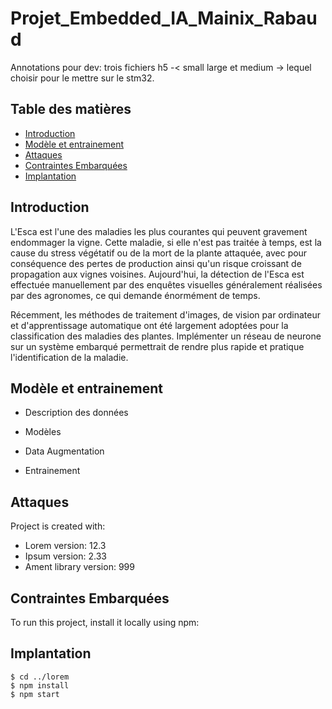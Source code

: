 # Projet_Embedded_IA_Mainix_Rabaud


Annotations pour dev: 
    trois fichiers h5 -< small large et medium -> lequel choisir pour le mettre sur le stm32. 
    
## Table des matières
* [Introduction](#Introduction)
* [Modèle et entrainement](#Modèle-et-entrainement)
* [Attaques](#Attaques)
* [Contraintes Embarquées](#Contraintes-Embarquées)
* [Implantation](#Implantation)

## Introduction

L'Esca est l'une des maladies les plus courantes qui peuvent gravement endommager la vigne. Cette maladie, si elle n'est pas traitée à temps, est la cause du stress végétatif ou de la mort de la plante attaquée, avec pour conséquence des pertes de production ainsi qu'un risque croissant de propagation aux vignes voisines. Aujourd'hui, la détection de l'Esca est effectuée manuellement par des enquêtes visuelles généralement réalisées par des agronomes, ce qui demande énormément de temps.

Récemment, les méthodes de traitement d'images, de vision par ordinateur et d'apprentissage automatique ont été largement adoptées pour la classification des maladies des plantes. Implémenter un réseau de neurone sur un système embarqué permettrait de rendre plus rapide et pratique l'identification de la maladie.

## Modèle et entrainement
* Description des données

* Modèles

* Data Augmentation

* Entrainement


	
## Attaques
Project is created with:
* Lorem version: 12.3
* Ipsum version: 2.33
* Ament library version: 999
	
## Contraintes Embarquées 
To run this project, install it locally using npm:


## Implantation
```
$ cd ../lorem
$ npm install
$ npm start
```    
    

